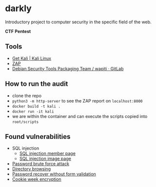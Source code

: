 # darkly
Introductory project to computer security in the specific field of the web.

**CTF**
**Pentest**

## Tools
- [Get Kali | Kali Linux](https://www.kali.org/get-kali/#kali-installer-images)
- [ZAP](https://www.zaproxy.org/)
- [Debian Security Tools Packaging Team / wapiti · GitLab](https://salsa.debian.org/pkg-security-team/wapiti)

## How to run the audit
- clone the repo
- `python3 -m http-server` to see the ZAP report on `localhost:8000`
- `docker build -t kali .`
- `docker run -it kali`
- we are within the container and can execute the scripts copied into `root/scripts`

## Found vulnerabilities
- SQL injection
    - [SQL injection member page](./vulnerabilities/sql_injection_member/Resources/sql_injection_member.md)
    - [SQL injection image page](./vulnerabilities/sql_injection_image/Resources/sql_injection_image.md)
- [Password brute force attack](./vulnerabilities/weak_password/Ressources/weak_password.md)
- [Directory browsing](./vulnerabilities/directory_browsing_whatever/Resources/directory_browsing_whatever.md)
- [Password recover without form validation](./vulnerabilities/password_recover/Resources/password_recover.md)
- [Cookie week encryption](./vulnerabilities/cookie/Resource/cookie.md)
